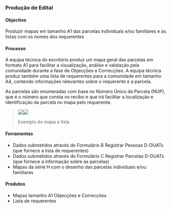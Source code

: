### Produção de Edital

#### Objectivo

Produzir mapas em tamanho A1 das parcelas individuais e/ou familiares e as listas com os nomes dos requerentes

#### Processo

A equipa técnica do escritório produz um mapa geral das parcelas em formato A1 para facilitar a visualização, análise e validação pela comunidade durante a fase de Objecções e Correcções. A equipa técnica produz também uma lista de requerentes para a comunidade em tamanho A4, contendo informações relevantes sobre o requerente e a parcela.

As parcelas são enumeradas com base no Número Único da Parcela \(NUP\), que é o número que consta no recibo e que irá facilitar a localização e identificação da parcela no mapa pelo requerente.

> ![](/assets/occ.png)![](/assets/OCClist.PNG)
>
> Exemplo do mapa e lista

#### Ferramentas

* Dados submetidos através do Formulário B Registrar Pessoas D-DUATs \(que fornece a lista de requerentes\)
* Dados submetidos através do Formulário C Registrar Parcelas D-DUATs  \(que fornece a informação sobre as parcelas\)
* Mapas da série H com o desenho das parcelas individuais e/ou familiares

#### Produtos

* Mapas tamanho A1 Objecções e Correcções
* Lista de requerentes 



